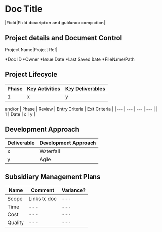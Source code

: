# Doc Title

|Field|Field description and guidance completion|

## Project details and Document Control
Project Name|Project Ref|

*Doc ID
*Owner
*Issue Date
*Last Saved Date
*FileName/Path

## Project Lifecycle
| Phase | Key Activities | Key Deliverables |
| --- | --- | --- |
| 1 | x | y|
and/or
| Phase | Review | Entry Criteria | Exit Criteria |
| --- | --- | --- | --- |
| 1 | Date | x | y |

## Development Approach
| Deliverable | Development Approach |
| --- | --- |
| x | Waterfall |
| y | Agile |

## Subsidiary Management Plans
| Name | Comment| Variance? |
| --- | --- | --- |
| Scope | Links to doc | --- |
| Time | --- | --- |
| Cost | --- | --- |
| Quality |  --- | --- |
